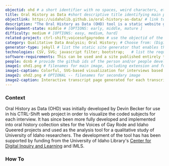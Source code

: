 ```yaml
---
objectid: ohd # a short identifier with no spaces, weird characters, etc.
title: Oral History as Data #short descriptive title identifying main purpose/use and possibly technology
objectlink: https://uidaholib.github.io/oral-history-as-data/ # link to the main tool/project site
description: "The Oral History as Data (OHD) tool is a static website generator that allows users to analyze and publish coded oral history or qualitative interview files. By turning transcriptions into tagged/coded CSV files, adding a list of filters, and creating a simple markdown file for each interview (to be included in the _transcipt collection), OHD will provide filterable transcripts and a color coded visualization for all transcripts included." # short description providing contextual information about the uses, technologies, examples, tools, and/or category the recipe addresses
development-state: middle # [OPTIONS: early, middle, mature ]
difficulty: medium # [OPTIONS: easy, medium, hard]
related-project: ctrl-shift;voicesofgayrodeo # use the objectid of the project that was built with this tool; if more than one, separate by semi-colon. 
category: Qualitative Data Analysis; Oral History; # Choose from: (Digital Collection; Institutional Repository; Research Guide; Qualitative Data Analysis; Oral History; Library Website; Critical Edition; OER; screwing-around;) or, if you have to, add a new one
generator-type: jekyll # list the static site generator that enables the tool 
technologies: CSV, SVG; javascript filter; bootstrap; 	# list the required technologies (broadly speaking) important to and/or necessary for your recipe; separate by semi-colon. Example: bootstrap;svg;
software-requirements: This can be used and a site published entirely through the GitHub.com web interface. To use on a local computer, you would need to install Git, Ruby, and Jekyll.
people: dcnb # provide the github ids of the person and/or people developing this recipe; separate multiple people by semi-colon
image1: ohd1.png # filenames for main image, including extension and folder
image1-caption: Colorful, SVG-based visualization for interviews based on coded subjects.  # caption for main image
image2: ohd2.png # OPTIONAL -- filenames for secondary image
image2-caption: Interactive transcript page generated for each transcript CSV. # OPTIONAL -- caption for secondary image
---
```


### Context

Oral History as Data (OHD) was initially developed by Devin Becker for use in his CTRL-Shift web project in order to visualize the coded subjects for each interview. It has since been more fully developed and implemented into oral history collection sites for the Voices of Gay Rode and Idaho Queered projects and used as the analysis tool for a qualitative study of University of Idaho researchers. The development of the tool has has been supported by funding from the University of Idaho Library's [Center for Digital Inquiry and Learning](http://cdil.lib.uidaho.edu) and IMLS.

### How To 

